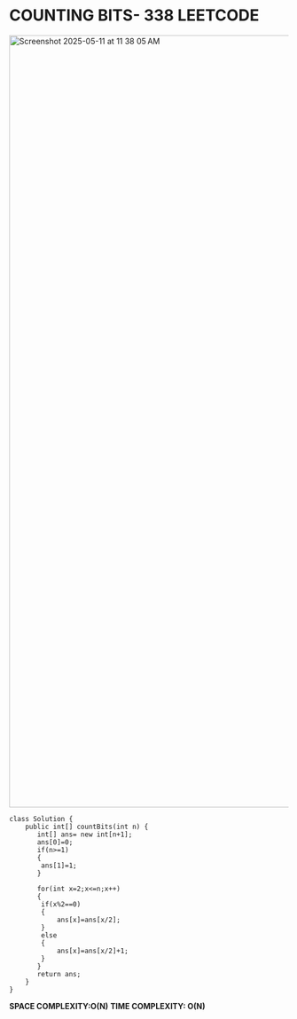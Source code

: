 # COUNTING BITS- 338 LEETCODE




<img width="1393" alt="Screenshot 2025-05-11 at 11 38 05 AM" src="https://github.com/user-attachments/assets/83c1b791-cf12-4c47-86b6-9bd4aac6c84b" />


```
class Solution {
    public int[] countBits(int n) {
       int[] ans= new int[n+1];
       ans[0]=0;
       if(n>=1)
       {
        ans[1]=1;
       } 

       for(int x=2;x<=n;x++)
       {
        if(x%2==0)
        {
            ans[x]=ans[x/2];
        }
        else
        {
            ans[x]=ans[x/2]+1;
        }
       }
       return ans;
    }
}
```
**SPACE COMPLEXITY:O(N)**
**TIME COMPLEXITY: O(N)**
